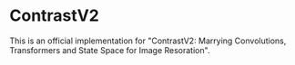 # ContrastV2
This is an official implementation for "ContrastV2: Marrying Convolutions, Transformers and State Space for Image Resoration". 

